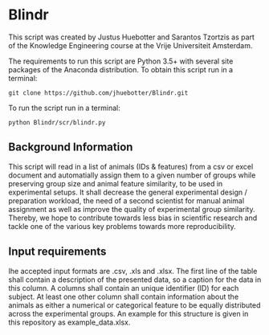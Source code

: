 # Blindr
This script was created by Justus Huebotter and Sarantos Tzortzis as part of the Knowledge Engineering course at the Vrije Universiteit Amsterdam.

The requirements to run this script are Python 3.5+ with several site packages of the Anaconda distribution.
To obtain this script run in a terminal:
```
git clone https://github.com/jhuebotter/Blindr.git
```
To run the script run in a terminal:
```
python Blindr/scr/blindr.py
```

## Background Information
This script will read in a list of animals (IDs & features) from a csv or excel document and automatially assign them to a given number of groups while preserving group size and animal feature similarity, to be used in experimental setups. It shall decrease the general experimental design / preparation workload, the need of a second scientist for manual animal assignment as well as improve the quality of experimental group similarity. Thereby, we hope to contribute towards less bias in scientific research and tackle one of the various key problems towards more reproducibility. 

## Input requirements
Ihe accepted input formats are .csv, .xls and .xlsx. The first line of the table shall contain a description of the presented data, so a caption for the data in this column. A columns shall contain an unique identifier (ID) for each subject. At least one other column shall contain information about the animals as either a numerical or categorical feature to be equally distributed across the experimental groups. An example for this structure is given in this repository as example_data.xlsx.
